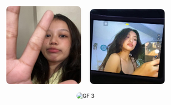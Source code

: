 
<p align="center">
  <img src="./anna2.jpg" width="200" style="border-radius: 10px; margin: 10px;" alt="GF 2" />
   <img src="./anna.jpg" width="200" style="border-radius: 10px; margin: 10px;" alt="GF 1" />
  <img src="./annajoe.jpeg" width="200" style="border-radius: 10px; margin: 10px;" alt="GF 3" />
</p>
